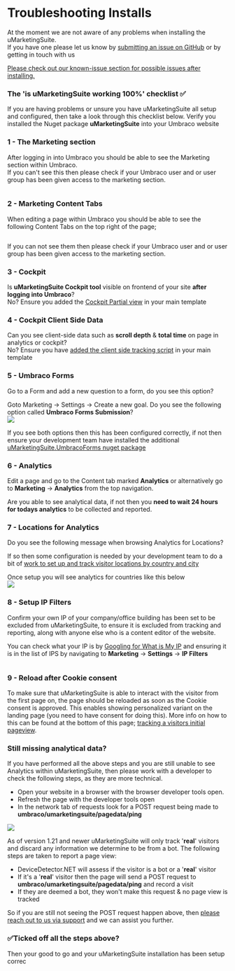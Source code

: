# Troubleshooting Installs

At the moment we are not aware of any problems when installing the uMarketingSuite.  
If you have one please let us know by [submitting an issue on GitHub](https://github.com/uMarketingSolutions/uMarketingSuite/issues/new/choose) or by getting in touch with us

[Please check out our known-issue section for possible issues after installing.](/support/known-issues-and-work-arounds/)

### The 'is uMarketingSuite working 100%' checklist  ✅

If you are having problems or unsure you have uMarketingSuite all setup and configured, then take a look through this checklist below. Verify you installed the Nuget package **uMarketingSuite** into your Umbraco website

### 1 - The Marketing section

After logging in into Umbraco you should be able to see the Marketing section within Umbraco.   
If you can't see this then please check if your Umbraco user and or user group has been given access to the marketing section.  
  
![]()

### 2 - Marketing Content Tabs

When editing a page within Umbraco you should be able to see the following Content Tabs on the top right of the page;

![]()

If you can not see them then please check if your Umbraco user and or user group has been given access to the marketing section.

### 3 - Cockpit

Is **uMarketingSuite Cockpit tool** visible on frontend of your site **after logging into Umbraco**?  
No? Ensure you added the [Cockpit Partial view](/installing-umarketingsuite/cockpit/) in your main template  
![]()

### 4 - Cockpit Client Side Data

Can you see client-side data such as **scroll depth** & **total time** on page in analytics or cockpit?  
No? Ensure you have [added the client side tracking script](/analytics/clientside-events-and-additional-javascript-files/additional-measurements-with-our-ums-analytics-scripts/) in your main template  
![]()

### 5 - Umbraco Forms

Go to a Form and add a new question to a form, do you see this option?  
![]()

Goto Marketing -&gt; Settings -&gt; Create a new goal. Do you see the following option called **Umbraco Forms Submission**?  
![](?width=515&amp;height=536&amp;mode=max)

If you see both options then this has been configured correctly, if not then ensure your development team have installed the additional [uMarketingSuite.UmbracoForms nuget package](https://www.nuget.org/packages/uMarketingSuite.UmbracoForms)

### 6 - Analytics

Edit a page and go to the Content tab marked **Analytics** or alternatively go to **Marketing** -&gt; **Analytics** from the top navigation.  
  
Are you able to see analytical data, if not then you **need to wait 24 hours for todays analytics** to be collected and reported.

### 7 - Locations for Analytics

Do you see the following message when browsing Analytics for Locations?  
![]()

If so then some configuration is needed by your development team to do a bit of [work to set up and track visitor locations by country and city](/analytics/extending-analytics/implement-an-ip-to-location-provider/)

Once setup you will see analytics for countries like this below  
![](?width=649&amp;height=500&amp;mode=max)

### 8 - Setup IP Filters

Confirm your own IP of your company/office building has been set to be excluded from uMarketingSuite, to ensure it is excluded from tracking and reporting, along with anyone else who is a content editor of the website.

You can check what your IP is by [Googling for What is My IP](https://www.google.com/search?q=what+is+my+IP) and ensuring it is in the list of IPS by navigating to **Marketing** -&gt; **Settings** -&gt; **IP Filters**

![]()

### 9 - Reload after Cookie consent

To make sure that uMarketingSuite is able to interact with the visitor from the first page on, the page should be reloaded as soon as the Cookie consent is approved. This enables showing personalized variant on the landing page (you need to have consent for doing this). More info on how to this can be found at the bottom of this page; [tracking a visitors initial pageview](/security-privacy/gdpr/how-to-become-gdpr-compliant-using-cookiebot/).

### Still missing analytical data?

If you have performed all the above steps and you are still unable to see Analytics within uMarketingSuite, then please work with a developer to check the following steps, as they are more technical.

- Open your website in a browser with the browser developer tools open.
- Refresh the page with the developer tools open
- In the network tab of requests look for a POST request being made to **umbraco/umarketingsuite/pagedata/ping**

[![](?width=768&amp;height=625&amp;mode=max)](/{localLink:umb://media/a06f75c283c540bfb583cd59f66f0e18} "Ums Post Ping Pageview")

As of version 1.21 and newer uMarketingSuite will only track '**real**' visitors and discard any information we determine to be from a bot. The following steps are taken to report a page view:

- DeviceDetector.NET will assess if the visitor is a bot or a '**real**' visitor
- If it's a '**real**' visitor then the page will send a POST request to **umbraco/umarketingsuite/pagedata/ping** and record a visit
- If they are deemed a bot, they won't make this request & no page view is tracked

So if you are still not seeing the POST request happen above, then [please reach out to us via support](/support/) and we can assist you further.

### ✅Ticked off all the steps above?

Then your good to go and your uMarketingSuite installation has been setup correc